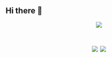 ## Hi there 👋

<!--
**Peng2555/Peng2555** is a ✨ _special_ ✨ repository because its `README.md` (this file) appears on your GitHub profile.

Here are some ideas to get you started:

- 🔭 I’m currently working on ...
- 🌱 I’m currently learning ...
- 👯 I’m looking to collaborate on ...
- 🤔 I’m looking for help with ...
- 💬 Ask me about ...
- 📫 How to reach me: ...
- 😄 Pronouns: ...
- ⚡ Fun fact: ...
-->
<div align="center">
	<img src="https://metrics.lecoq.io/sun0225SUN?template=classic&config.timezone=Asia%2FShanghai">
</div>

<h1 align="center" >
        <img src="https://readme-typing-svg.herokuapp.com/?lines=欢迎来到小彭同学的生信实验室;小彭同学祝您今天愉快!&center=true&size=27">
        <img src="https://readme-typing-svg.herokuapp.com/?lines=Welcome to Peng Lab;Have a good day!&center=true$size=27">
</h1>
